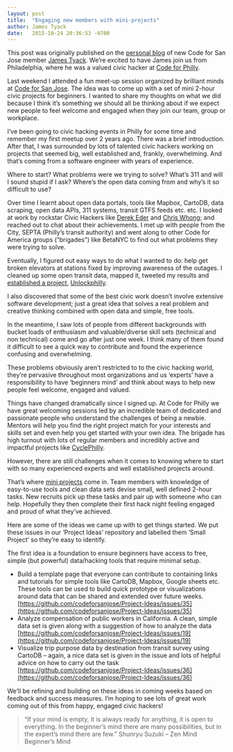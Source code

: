 ```yaml
---
layout: post
title:  "Engaging new members with mini-projects"
author: James Tyack
date:   2015-10-24 20:36:53 -0700
---
```


This post was originally published on the [personal blog](http://www.tyack.net/2015/09/24/engage-new-team-members-by-creating-mini-projects-ideas/) of new Code for San Jose member [James Tyack](https://twitter.com/jamestyack). We’re excited to have James join us from Philadelphia, where he was a valued civic hacker at [Code for Philly](https://codeforphilly.org/).  

Last weekend I attended a fun meet-up session organized by brilliant minds at [Code for San Jose](https://www.codeforsanjose.com). The idea was to come up with a set of mini 2-hour civic projects for beginners. I wanted to share my thoughts on what we did because I think it’s something we should all be thinking about if we expect new people to feel welcome and engaged when they join our team, group or workplace.  

I’ve been going to civic hacking events in Philly for some time and remember my first meetup over 2 years ago. There was a brief introduction. After that, I was surrounded by lots of talented civic hackers working on projects that seemed big, well established and, frankly, overwhelming. And that’s coming from a software engineer with years of experience.  

Where to start? What problems were we trying to solve? What’s 311 and will I sound stupid if I ask? Where’s the open data coming from and why’s it so difficult to use?  

Over time I learnt about open data portals, tools like Mapbox, CartoDB, data scraping, open data APIs, 311 systems, transit GTFS feeds etc. etc. I looked at work by rockstar Civic Hackers like [Derek Eder](http://derekeder.com/) and [Chris Whong](https://twitter.com/chris_whong); and reached out to chat about their achievements. I met up with people from the City, SEPTA (Philly’s transit authority) and went along to other Code for America groups (“brigades”) like BetaNYC to find out what problems they were trying to solve.  

Eventually, I figured out easy ways to do what I wanted to do: help get broken elevators at stations fixed by improving awareness of the outages. I cleaned up some open transit data, mapped it, tweeted my results and [established a project](http://www.tyack.net/2014/12/25/civic-hacking-with-impact-mapping-and-crowdsourcing-accessibility-in-philadelphia/), [Unlockphilly](http://unlockphilly.com/about).

I also discovered that some of the best civic work doesn’t involve extensive software development; just a great idea that solves a real problem and creative thinking combined with open data and simple, free tools.

In the meantime, I saw lots of people from different backgrounds with bucket loads of enthusiasm and valuable/diverse skill sets (technical and non technical) come and go after just one week. I think many of them found it difficult to see a quick way to contribute and found the experience confusing and overwhelming.

These problems obviously aren’t restricted to to the civic hacking world, they’re pervasive throughout most organizations and us ‘experts’ have a responsibility to have ‘beginners mind’ and think about ways to help new people feel welcome, engaged and valued.  

Things have changed dramatically since I signed up. At Code for Philly we have great welcoming sessions led by an incredible team of dedicated and passionate people who understand the challenges of being a newbie. Mentors will help you find the right project match for your interests and skills set and even help you get started with your own idea. The brigade has high turnout with lots of regular members and incredibly active and impactful projects like [CyclePhilly](http://www.cyclephilly.org/).

However, there are still challenges when it comes to knowing where to start with so many experienced experts and well established projects around.

That’s where [mini projects](https://github.com/codeforsanjose/Project-Ideas/labels/Small%20Project) come in. Team members with knowledge of easy-to-use tools and clean data sets devise small, well defined 2-hour tasks. New recruits pick up these tasks and pair up with someone who can help. Hopefully they then complete their first hack night feeling engaged and proud of what they’ve achieved.

Here are some of the ideas we came up with to get things started.  We put these issues in our ‘Project Ideas’ repository and labelled them ‘Small Project’ so they’re easy to identify.

The first idea is a foundation to ensure beginners have access to free, simple (but powerful) data/hacking tools that require minimal setup.

* Build a template page that everyone can contribute to containing links and tutorials for simple tools like CartoDB, Mapbox, Google sheets etc. These tools can be used to build quick prototype or visualizations around data that can be shared and extended over future weeks. [https://github.com/codeforsanjose/Project-Ideas/issues/35](https://github.com/codeforsanjose/Project-Ideas/issues/35)  
* Analyze compensation of public workers in California. A clean, simple data set is given along with a suggestion of how to analyze the data [https://github.com/codeforsanjose/Project-Ideas/issues/19](https://github.com/codeforsanjose/Project-Ideas/issues/19)  
* Visualize trip purpose data by destination from transit survey using CartoDB – again, a nice data set is given in the issue and lots of helpful advice on how to carry out the task [https://github.com/codeforsanjose/Project-Ideas/issues/36](https://github.com/codeforsanjose/Project-Ideas/issues/36)  

We’ll be refining and building on these ideas in coming weeks based on feedback and success measures. I’m hoping to see lots of great work coming out of this from happy, engaged civic hackers!

> “If your mind is empty, it is always ready for anything, it is open to everything. In the beginner’s mind there are many possibilities, but in the expert’s mind there are few.” Shunryu Suzuki – Zen Mind Beginner’s Mind